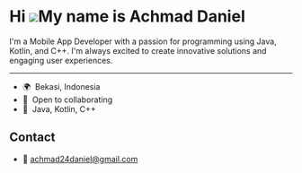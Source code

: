 Hi ![](https://user-images.githubusercontent.com/18350557/176309783-0785949b-9127-417c-8b55-ab5a4333674e.gif)My name is Achmad Daniel
=============================================================================================================================

I'm a Mobile App Developer with a passion for programming using Java, Kotlin, and C++. I'm always excited to create innovative solutions and engaging user experiences.

---------------------
* 🌍  Bekasi, Indonesia
* 🤝  Open to collaborating
* 🧠  Java, Kotlin, C++

## Contact

* 📧  [achmad24daniel@gmail.com](mailto:achmad24daniel@gmail.com)
